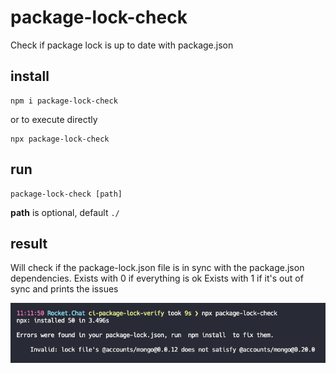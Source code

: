 # package-lock-check
Check if package lock is up to date with package.json

## install
```shell
npm i package-lock-check
```
or to execute directly
```shell
npx package-lock-check
```

## run
```shell
package-lock-check [path]
```
**path** is optional, default `./`

## result
Will check if the package-lock.json file is in sync with the package.json dependencies.
Exists with 0 if everything is ok
Exists with 1 if it's out of sync and prints the issues

![](./assets/image1.png)
